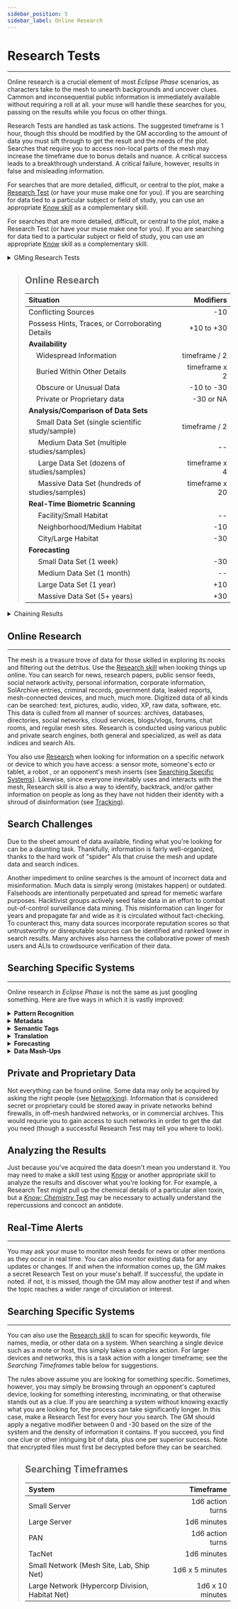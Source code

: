 ```yaml
---
sidebar_position: 5
sidebar_label: Online Research
---
```


# Research Tests
---
Online research is a crucial element of most *Eclipse Phase* scenarios, as characters take to the mesh to unearth backgrounds and uncover clues.  Cammon and inconsequential public information is immediately available without requiring a roll at all.  your muse will handle these searches for you, passing on the results while you focus on other things.

Research Tests are handled as task actions.  The suggested timeframe is 1 hour, though this should be modified by the GM according to the amount of data you must sift through to get the result and the needs of the plot.  Searches that require you to access non-local parts of the mesh may increase the timeframe due to bonus details and nuance.  A critical success leads to a breakthrough understand.  A critical failure, however, results in false and misleading information.

For searches that are more detailed, difficult, or central to the plot, make a [Research Test](../Skills.md#research) (or have your muse make one for you).  If you are searching for data tied to a particular subject or field of study, you can use an appropriate [Know skill](../Skills.md#know-skills) as a complementary skill.

For searches that are more detailed, difficult, or central to the plot, make a Research Test (or have your muse make one for you).  If you are searching for data tied to a particular subject or field of study, you can use an appropriate [Know](../Skills.md#know-skills) skill as a complementary skill.

<details>
   <summary> GMing Research Tests </summary> 
   <p>
   Research Tests are often important for the story line as one of the main methods PCs have for acquiring clues.  For this reason, it is important for GMs to have some flexibility.  If the timeframes provided in the rules don't plug so well into your plot framework, modify them to fit your needs.  Some evidence may simply take more work to dig up, and sometimes clues will fall right into the PCs' outstretched mandibles.  Especially sleuthful PCs sometimes get ahead of the game -- for this reason, it helps to structure your story so that they don't even know what clue they next need until it comes close to the time they will need it.

   If the Pcs fail their Research Tests, they should have other opportunities for discovering the information they need.  [Insight Pool](ais-and-muses.md#aptitudes-skills-and-pools) can also be useful here, when spent to acquire a clue.  Insight expenditures should still come with some effort, however.  A Pc that buys intel with an Insight point may still need to spend a few hours crawling through the mesh.
   </p>
</details>

> ## Online Research
> | Situation | Modifiers|
> | :--- | ---:|
> | Conflicting Sources | -10 |
> | Possess Hints, Traces, or Corroborating Details | +10 to +30
> | **Availability** | |
> | &nbsp;&nbsp;&nbsp; Widespread Information | timeframe / 2 |
> | &nbsp;&nbsp;&nbsp; Buried Within Other Details | timeframe x 2 |
> |&nbsp;&nbsp;&nbsp; Obscure or Unusual Data | -10 to -30 |
> |&nbsp;&nbsp;&nbsp; Private or Proprietary data | -30 or NA |
> | **Analysis/Comparison of Data Sets** | |
> |&nbsp;&nbsp;&nbsp; Small Data Set (single scientific study/sample) | timeframe / 2 |
> |&nbsp;&nbsp;&nbsp;&nbsp; Medium Data Set (multiple studies/samples) | -- |
> |&nbsp;&nbsp;&nbsp;&nbsp; Large Data Set (dozens of studies/samples) | timeframe x 4 |
> |&nbsp;&nbsp;&nbsp;&nbsp; Massive Data Set (hundreds of studies/samples) | timeframe x 20 |
> |**Real-Time Biometric Scanning** | |
> |&nbsp;&nbsp;&nbsp;&nbsp; Facility/Small Habitat | -- |
> |&nbsp;&nbsp;&nbsp;&nbsp; Neighborhood/Medium Habitat | -10 |
> |&nbsp;&nbsp;&nbsp;&nbsp; City/Large Habitat | -30 |
> |**Forecasting** | |
> |&nbsp;&nbsp;&nbsp;&nbsp; Small Data Set (1 week) | -30 |
> |&nbsp;&nbsp;&nbsp;&nbsp; Medium Data Set (1 month) | -- |
> |&nbsp;&nbsp;&nbsp;&nbsp; Large Data Set (1 year) | +10 |
> |&nbsp;&nbsp;&nbsp;&nbsp; Massive Data Set (5+ years) | +30 |

<details>
   <summary> Chaining Results </summary>
   <p>
   The path to the information you need may not always be obvious or direct.  GMs are encouraged to structure necessary data and clues in such a way that several separate Research Tests are required and the next step is not apparent until the previous step is uncovered.  For example, when researching a strange alien relic, a search may first lead to an account of a gatecrasher who saw something similar, so the trail takes you towards the logs from a specific pandora gate, which then leads to a mission report, which then points you towards a specific hypercorp that may have smuggled the device back to the Solar System.  GMs should be careful to allow multiple paths towards the end-goal data, in case one trail goes cold.
   </p>
</details>

## Online Research
---
The mesh is a treasure trove of data for those skilled in exploring its nooks and filtering out the detritus.  Use the [Research skill](../Skills.md#research) when looking things up online.  You can search for news, research papers, public sensor feeds, social network activity, personal information, corporate information, SolArchive entries, criminal records, government data, leaked reports, mesh-connected devices, and much, much more.  Digitized data of all kinds can be searched: text, pictures, audio, video, XP, raw data, software, etc.  This data is culled from all manner of sources: archives, databases, directories, social networks, cloud services, blogs/vlogs, forums, chat rooms, and regular mesh sites.  Research is conducted using various public and private search engines, both general and specialized, as well as data indices and search AIs.

You also use [Research](../Skills.md#research) when looking for information on a specific network or device to which you have access: a sensor mote, someone's ecto or tablet, a robot , or an opponent's  mesh inserts (see [Searching Specific Systems](#searching-specific-systems)).  Likewise, since everyone inevitably uses and interacts with the mesh, Research skill is also a way to identify, backtrack, and/or gather information on people as long as they have not hidden their identity with a shroud of disinformation (see [Tracking](Tracking.md)).

## Search Challenges
Due to the sheet amount of data available, finding what you're looking for can be a daunting task.  Thankfully, information is fairly well-organized, thanks to the hard work of "spider" AIs that cruise the mesh and update data and search indices.

Another impediment to online searches is the amount of incorrect data and misinformation.  Much data is simply wrong (mistakes happen) or outdated.  Falsehoods are intentionally perpetuated and spread for memetic warfare purposes.  Hacktivist groups actively seed false data in an effort to combat out-of-control surveillance data mining.  This misinformation can linger for years and propagate far and wide as it is circulated without fact-checking.  To counteract this, many data sources incorporate reputation scores so that untrustworthy or disreputable sources can be identified and ranked lower in search results.  Many archives also harness the collaborative power of mesh users and ALIs to crowdsource verification of their data.

## Searching Specific Systems
---
Online research in *Eclipse Phase* is not the same as just googling something.  Here are five ways in which it is vastly improved:

<details>
   <summary> <b>Pattern Recognition </b> </summary>
   <p>
   Biometrics and other forms of pattern recognition are efficient and intelligent.  It is not only possible to run image recognition searches (in real time, via all available motes and XP feeds) but to search for patterns such as gait, sounds, colors, emotive displays, traffic, crowd movement, etc.  Kinesics and behavioral analysis even allow sensor searches for people exhibiting certain patterns such as suspicious loitering, nervousness, or agitation.
   </p>
</details>


<details>
   <summary> <b>Metadata </b> </summary>
   <p>
Information and files online come with hidden data about their creation, alteration, and access.  A photo's metadata, for example, will note what gear it was taken on, who took it, when and where, as well as who accessed it online, though such metadata may be easily scrubbed or anonymized.
   </p>
</details>


<details>
   <summary> <b>Semantic Tags </b> </summary>
   <p>
Most data is semantically tagged, meaning that it's accompanied by code that an ALI can use to understand the context of that information as a transhuman would.
   </p>
</details>


<details>
   <summary> <b>Translation </b> </summary>
   <p>
Real-time translation of audio and video is available from open-source translation bots.
   </p>
</details>


<details>
   <summary> <b>Forecasting </b> </summary>
   <p>
A significant percentage of what people do on any day or in response to certain situations conforms to routines, enabling easy behavioral prediction.  Muses take advantage of this to anticipate needs and provide whatever is desired by their user at the right moment and in the right context.  The same logic applies to actions by groups of people, such as economics and social discourse.  ALIs use algorithms to cross-index data and contexts to predict most likely outcomes.  Security forces use this to place patrols where trouble is likely to occur.
</p>
</details>

<details>
   <summary> <b>Data Mash-Ups </b> </summary>
   <p>
The combination of abundant computing, archived data, and ubiquitous public sensors, along with intricate algorithms, means that intriguing correlations can be drawn from data that is mined and collated.  In the midst of a habitat emergency such as a terrorist bombing, for example, the ID of everyone in that vicinity would be scanned, compared to data archives to separate out those who have a history of being in the vicinity at that particular time, with those remaining checked against databases of criminal/suspect history, their recorded actions analyzed for unusual behavior, and anything they've spoken compared to keyword lists.
</p>
</details>



## Private and Proprietary Data
Not everything can be found online.  Some data may only be acquired by asking the right people (see [Networking](../transhuman-tech/reputation.md)).  Information that is considered secret or proprietary could be stored away in private networks behind firewalls, in off-mesh hardwired networks, or in commercial archives.  This would requrie you to gain access to such networks in order to get the dat you need (though a successful Research Test may tell you where to look).

## Analyzing the Results
Just because you've acquired the data doesn't mean you understand it.  You may need to make a skill test using [Know](../Skills.md#know-skills) or another appropriate skill to analyze the results and discover what you're looking for.  For example, a Research Test might pull up the chemical details of a particular alien toxin, but a [*Know: Chemistry* Test](../Skills.md#know-skills) may be necessary to actually understand the repercussions and concoct an antidote.

## Real-Time Alerts
---
You may ask your muse to monitor mesh feeds for news or other mentions as they occur in real time.  You can also monitor existing data for any updates or changes.  If and when the information comes up, the GM makes a secret Research Test on your muse's behalf.  If successful, the update in noted.  if not, it is missed, though the GM may allow another test if and when the topic reaches a wider range of circulation or interest.

## Searching Specific Systems
---
You can also use the [Research skill](../Skills.md#research) to scan for specific keywords, file names, media, or other data on a system.  When searching a single device such as a mote or host, this simply takes a complex action.  For larger devices and networks, this is a task action with a longer timeframe; see the *Searching Timeframes* table below for suggestions.

The rules above assume you are looking for something specific.  Sometimes, however, you may simply be browsing through an opponent's captured device, looking for something interesting, incriminating, or that otherwise stands out as a clue.  If you are searching a system without knowing exactly what you are looking for, the process can take significantly longer.  In this case, make a Research Test for every hour you search.  The GM should apply a negative modifier between 0 and -30 based on the size of the system and the density of information it contains.  If you succeed, you find one clue or other intriguing bit of data, plus one per superior success.  Note that encrypted files must first be decrypted before they can be searched.


> ## Searching Timeframes
> | System | Timeframe |
> |:--- | ---: |
> | Small Server | 1d6 action turns |
> | Large Server | 1d6 minutes |
> | PAN | 1d6 action turns |
> |TacNet | 1d6 minutes |
> | Small Network (Mesh Site, Lab, Ship Net) | 1d6 x 5 minutes |
> | Large Network (Hypercorp Division, Habitat Net) | 1d6 x 10 minutes |
